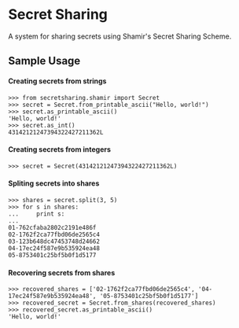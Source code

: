 Secret Sharing
=============

A system for sharing secrets using Shamir's Secret Sharing Scheme.

## Sample Usage

#### Creating secrets from strings

    >>> from secretsharing.shamir import Secret
    >>> secret = Secret.from_printable_ascii("Hello, world!")
    >>> secret.as_printable_ascii()
    'Hello, world!'
    >>> secret.as_int()
    43142121247394322427211362L

#### Creating secrets from integers

	>>> secret = Secret(43142121247394322427211362L)

#### Spliting secrets into shares

    >>> shares = secret.split(3, 5)
    >>> for s in shares:
    ... 	print s:
    ...
    01-762cfaba2802c2191e486f
	02-1762f2ca77fbd06de2565c4
	03-123b648dc47453748d24662
	04-17ec24f587e9b535924ea48
	05-8753401c25bf5b0f1d5177

#### Recovering secrets from shares

	>>> recovered_shares = ['02-1762f2ca77fbd06de2565c4', '04-17ec24f587e9b535924ea48', '05-8753401c25bf5b0f1d5177']
    >>> recovered_secret = Secret.from_shares(recovered_shares)
    >>> recovered_secret.as_printable_ascii()
    'Hello, world!'

